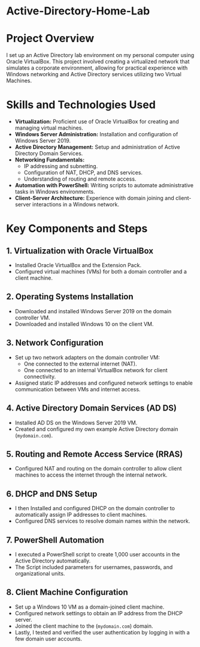 # Active-Directory-Home-Lab

<h1>Project Overview</h1>
<p>
    I set up an Active Directory lab environment on my personal computer using Oracle VirtualBox. This project involved creating a virtualized network that simulates a corporate environment, allowing for practical experience with Windows networking and Active Directory services utilizing two Virtual Machines.
</p>

<h1>Skills and Technologies Used</h1>
<ul>
    <li><strong>Virtualization:</strong> Proficient use of Oracle VirtualBox for creating and managing virtual machines.</li>
    <li><strong>Windows Server Administration:</strong> Installation and configuration of Windows Server 2019.</li>
    <li><strong>Active Directory Management:</strong> Setup and administration of Active Directory Domain Services.</li>
    <li><strong>Networking Fundamentals:</strong>
        <ul>
            <li>IP addressing and subnetting.</li>
            <li>Configuration of NAT, DHCP, and DNS services.</li>
            <li>Understanding of routing and remote access.</li>
        </ul>
    </li>
    <li><strong>Automation with PowerShell:</strong> Writing scripts to automate administrative tasks in Windows environments.</li>
    <li><strong>Client-Server Architecture:</strong> Experience with domain joining and client-server interactions in a Windows network.</li>
</ul>


<h1>Key Components and Steps</h1>

<h2>1. Virtualization with Oracle VirtualBox</h2>
<ul>
    <li>Installed Oracle VirtualBox and the Extension Pack.</li>
    <li>Configured virtual machines (VMs) for both a domain controller and a client machine.</li>
</ul>

<h2>2. Operating Systems Installation</h2>
<ul>
    <li>Downloaded and installed Windows Server 2019 on the domain controller VM.</li>
    <li>Downloaded and installed Windows 10 on the client VM.</li>
</ul>

<h2>3. Network Configuration</h2>
<ul>
    <li>Set up two network adapters on the domain controller VM:
        <ul>
            <li>One connected to the external internet (NAT).</li>
            <li>One connected to an internal VirtualBox network for client connectivity.</li>
        </ul>
    </li>
    <li>Assigned static IP addresses and configured network settings to enable communication between VMs and internet access.</li>
</ul>

<h2>4. Active Directory Domain Services (AD DS)</h2>
<ul>
    <li>Installed AD DS on the Windows Server 2019 VM.</li>
    <li>Created and configured my own example Active Directory domain (<code>mydomain.com</code>).</li>
</ul>

<h2>5. Routing and Remote Access Service (RRAS)</h2>
<ul>
    <li>Configured NAT and routing on the domain controller to allow client machines to access the internet through the internal network.</li>
</ul>

<h2>6. DHCP and DNS Setup</h2>
<ul>
    <li> I then Installed and configured DHCP on the domain controller to automatically assign IP addresses to client machines.</li>
    <li>Configured DNS services to resolve domain names within the network.</li>
</ul>

<h2>7. PowerShell Automation</h2>
<ul>
    <li>I executed a PowerShell script to create 1,000 user accounts in the Active Directory automatically.</li>
    <li> The Script included parameters for usernames, passwords, and organizational units.</li>
</ul>

<h2>8. Client Machine Configuration</h2>
<ul>
    <li>Set up a Windows 10 VM as a domain-joined client machine.</li>
    <li>Configured network settings to obtain an IP address from the DHCP server.</li>
    <li>Joined the client machine to the (<code>mydomain.com</code>) domain.</li>
    <li>Lastly, I tested and verified the user authentication by logging in with a few domain user accounts.</li>
</ul>

<!--
1
--!>
